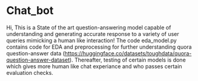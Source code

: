 # Chat_bot
Hi, This is a State of the art question-answering model capable of understanding and generating accurate response to a variety of user queries mimicking a human like interaction!
The code eda_model.py contains code for EDA and preprocessing for further understanding quora question-answer data (https://huggingface.co/datasets/toughdata/quora-question-answer-dataset).
Thereafter, testing of certain models is done which gives more human like chat experiance and who passes certain evaluation checks.

